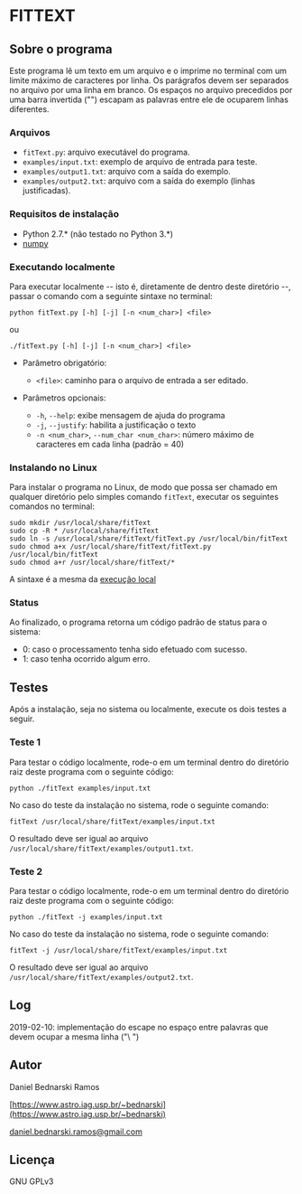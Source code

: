 # FITTEXT

## Sobre o programa

Este programa lê um texto em um arquivo e o imprime no terminal com um limite máximo de caracteres por linha.
Os parágrafos devem ser separados no arquivo por uma linha em branco.
Os espaços no arquivo precedidos por uma barra invertida ("\") escapam as palavras entre ele de ocuparem linhas diferentes.

### Arquivos

* `fitText.py`: arquivo executável do programa.
* `examples/input.txt`: exemplo de arquivo de entrada para teste.
* `examples/output1.txt`: arquivo com a saída do exemplo.
* `examples/output2.txt`: arquivo com a saída do exemplo (linhas justificadas). 


### Requisitos de instalação

* Python 2.7.* (não testado no Python 3.*)
* [numpy](https://www.numpy.org/)


### Executando localmente

Para executar localmente -- isto é, diretamente de dentro deste diretório --, passar o comando com a seguinte sintaxe no terminal:

```
python fitText.py [-h] [-j] [-n <num_char>] <file>
```

ou

```
./fitText.py [-h] [-j] [-n <num_char>] <file>
```

* Parâmetro obrigatório:
    * `<file>`: caminho para o arquivo de entrada a ser editado.

* Parâmetros opcionais:
    * `-h`, `--help`: exibe mensagem de ajuda do programa
    * `-j`, `--justify`: habilita a justificação o texto
    * `-n <num_char>`, `--num_char <num_char>`: número máximo de caracteres em cada linha (padrão = 40)


### Instalando no Linux

Para instalar o programa no Linux, de modo que possa ser chamado em qualquer diretório pelo simples comando `fitText`, executar os seguintes comandos no terminal:

```
sudo mkdir /usr/local/share/fitText
sudo cp -R * /usr/local/share/fitText
sudo ln -s /usr/local/share/fitText/fitText.py /usr/local/bin/fitText
sudo chmod a+x /usr/local/share/fitText/fitText.py /usr/local/bin/fitText
sudo chmod a+r /usr/local/share/fitText/*
```

A sintaxe é a mesma da [execução local](#executando-localmente)


### Status

Ao finalizado, o programa retorna um código padrão de status para o sistema:

* 0: caso o processamento tenha sido efetuado com sucesso.
* 1: caso tenha ocorrido algum erro.



## Testes

Após a instalação, seja no sistema ou localmente, execute os dois testes a seguir.


### Teste 1

Para testar o código localmente, rode-o em um terminal dentro do diretório raiz deste programa com o seguinte código:

```
python ./fitText examples/input.txt
```

No caso do teste da instalação no sistema, rode o seguinte comando:

```
fitText /usr/local/share/fitText/examples/input.txt
```

O resultado deve ser igual ao arquivo `/usr/local/share/fitText/examples/output1.txt`.


### Teste 2

Para testar o código localmente, rode-o em um terminal dentro do diretório raiz deste programa com o seguinte código:

```
python ./fitText -j examples/input.txt
```

No caso do teste da instalação no sistema, rode o seguinte comando:

```
fitText -j /usr/local/share/fitText/examples/input.txt
```

O resultado deve ser igual ao arquivo `/usr/local/share/fitText/examples/output2.txt`.


## Log

2019-02-10: implementação do escape no espaço entre palavras que devem ocupar a mesma linha ("\ ")


## Autor

Daniel Bednarski Ramos

[https://www.astro.iag.usp.br/~bednarski](https://www.astro.iag.usp.br/~bednarski)

daniel.bednarski.ramos@gmail.com


## Licença

GNU GPLv3
